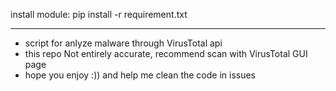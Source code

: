 install module:
  pip install -r requirement.txt
  
  
---------------------------------
- script for anlyze malware through VirusTotal api
- this repo Not entirely accurate, recommend scan with VirusTotal GUI page
- hope you enjoy :)) and help me clean the code in issues

